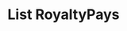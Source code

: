 ---
title: List RoyaltyPays
excerpt: Retrieve a paginated, filtered list of RoyaltyPays
api:
  file: story-protocol-api-reference.json
  operationId: post_api-v1-royalties-payments
deprecated: false
hidden: false
metadata:
  title: ''
  description: ''
  robots: index
next:
  description: ''
---